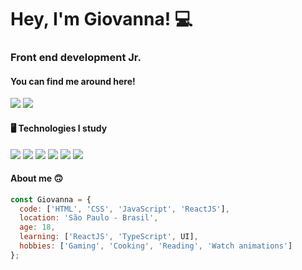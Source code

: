 <h1> Hey, I'm Giovanna! 💻</h1>
<h3> Front end development Jr.</h3>

<h4>
You can find me around here!</h4>

<div>
  <a href="mailto:eugiovannasouza@gmail.com" target"_blank"><img src="https://img.shields.io/badge/Gmail-D14836?style=for-the-badge&logo=gmail&logoColor=white" target="_blank"></a>
  <a href="https://www.linkedin.com/in/giovanna-linda-de-souza-dias-752960205/" target"_blank"><img src="https://img.shields.io/badge/LinkedIn-0077B5?style=for-the-badge&logo=linkedin&logoColor=white" target="_blank">
  </a>
</div>

<h4> 🖥️ Technologies I study</h4>
<div>
  <a href="" target"_blank"><img src="https://img.shields.io/badge/HTML5-E34F26?style=for-the-badge&logo=html5&logoColor=white" target="_blank"></a>
  <a href="" target"_blank"><img src="https://img.shields.io/badge/CSS3-1572B6?style=for-the-badge&logo=css3&logoColor=white" target="_blank"></a>
  <a href="" target"_blank"><img src="https://img.shields.io/badge/JavaScript-F7DF1E?style=for-the-badge&logo=javascript&logoColor=black" target="_blank"></a>
  <a href="" target"_blank"><img src="https://img.shields.io/badge/TypeScript-007ACC?style=for-the-badge&logo=typescript&logoColor=white" target="_blank"></a>
  <a href="" target"_blank"><img src="https://img.shields.io/badge/React-20232A?style=for-the-badge&logo=react&logoColor=61DAFB" target="_blank"></a>
  <a href="" target"_blank"><img src="https://img.shields.io/badge/styled--components-DB7093?style=for-the-badge&logo=styled-components&logoColor=white" target="_blank"></a>   
</div>


<h4>About me 🙃</h4>

``` javascript
const Giovanna = {
  code: ['HTML', 'CSS', 'JavaScript', 'ReactJS'],
  location: 'São Paulo - Brasil',
  age: 18,
  learning: ['ReactJS', 'TypeScript', UI],
  hobbies: ['Gaming', 'Cooking', 'Reading', 'Watch animations']
};
